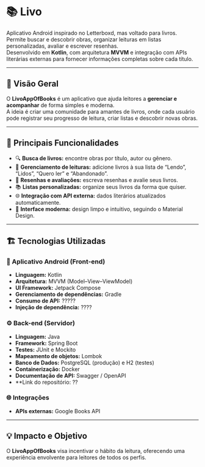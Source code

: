 # 📚 Livo

Aplicativo Android inspirado no Letterboxd, mas voltado para livros.  
Permite buscar e descobrir obras, organizar leituras em listas personalizadas, avaliar e escrever resenhas.  
Desenvolvido em **Kotlin**, com arquitetura **MVVM** e integração com APIs literárias externas para fornecer informações completas sobre cada título.

---

## 🚀 Visão Geral

O **LivoAppOfBooks** é um aplicativo que ajuda leitores a **gerenciar e acompanhar** de forma simples e moderna.  
A ideia é criar uma comunidade para amantes de livros, onde cada usuário pode registrar seu progresso de leitura, criar listas e descobrir novas obras.

---

## 🧩 Principais Funcionalidades

- 🔍 **Busca de livros:** encontre obras por título, autor ou gênero.  
- 📖 **Gerenciamento de leituras:** adicione livros à sua lista de “Lendo”, “Lidos”, “Quero ler” e “Abandonado”.  
- 📝 **Resenhas e avaliações:** escreva resenhas e avalie seus livros.  
- 📚 **Listas personalizadas:** organize seus livros da forma que quiser.  
- 🌐 **Integração com API externa:** dados literários atualizados automaticamente.  
- 🎨 **Interface moderna:** design limpo e intuitivo, seguindo o Material Design.  

---

## 🏗️ Tecnologias Utilizadas

### 📱 Aplicativo Android (Front-end)
- **Linguagem:** Kotlin  
- **Arquitetura:** MVVM (Model–View–ViewModel)  
- **UI Framework:** Jetpack Compose  
- **Gerenciamento de dependências:** Gradle  
- **Consumo de API:** ?????
- **Injeção de dependência:** ????

### ⚙️ Back-end (Servidor)
- **Linguagem:** Java  
- **Framework:** Spring Boot  
- **Testes:** JUnit e Mockito  
- **Mapeamento de objetos:** Lombok  
- **Banco de Dados:** PostgreSQL (produção) e H2 (testes)  
- **Containerização:** Docker  
- **Documentação de API:** Swagger / OpenAPI
- **Link do repositório: ??

### 🌐 Integrações
- **APIs externas:** Google Books API
  
---

## 💡 Impacto e Objetivo

O **LivoAppOfBooks** visa incentivar o hábito da leitura, oferecendo uma experiência envolvente para leitores de todos os perfis.  

